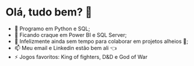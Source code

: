 # Olá, tudo bem?  👋

- 🔭 Programo em Python e SQL;
- 🌱 Ficando craque em Power BI e SQL Server;
- 👯 Infelizmente ainda sem tempo para colaborar em projetos alheios :slightly_frowning_face:; 
- 📫 Meu email e Linkedin estão bem ali :point_left:
- ⚡ Jogos favoritos: King of fighters, D&D e God of War

